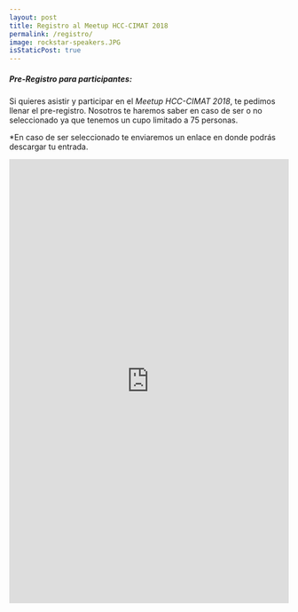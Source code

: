 ```yaml
---
layout: post
title: Registro al Meetup HCC-CIMAT 2018
permalink: /registro/
image: rockstar-speakers.JPG
isStaticPost: true
---
```



##### Pre-Registro para participantes:

Si quieres asistir y participar en el *Meetup HCC-CIMAT 2018*, te pedimos llenar el pre-registro. Nosotros te haremos saber en caso de ser o no seleccionado ya que tenemos un cupo limitado a 75 personas.

*En caso de ser seleccionado te enviaremos un enlace en donde podrás descargar tu entrada.

<iframe src="https://goo.gl/forms/Kgrr1wTgdsrwIEnS2" width="100%" height="800" frameborder="0" marginheight="0" marginwidth="0">Loading...</iframe>
